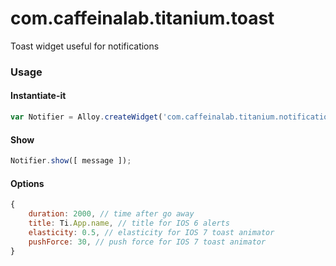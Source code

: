 com.caffeinalab.titanium.toast
====================================

Toast widget useful for notifications


### Usage

#### Instantiate-it

```javascript
var Notifier = Alloy.createWidget('com.caffeinalab.titanium.notifications', { /* ... */ });
```

#### Show

```javascript
Notifier.show([ message ]);
```


#### Options

```javascript
{
	duration: 2000, // time after go away
	title: Ti.App.name, // title for IOS 6 alerts
	elasticity: 0.5, // elasticity for IOS 7 toast animator
	pushForce: 30, // push force for IOS 7 toast animator
}
```